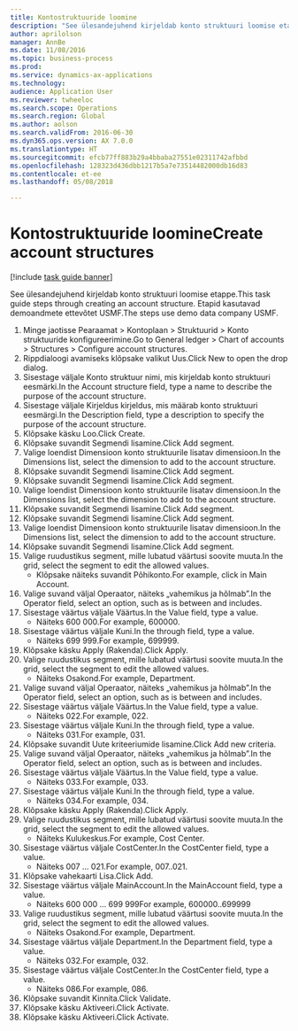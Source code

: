 ```yaml
--- 
title: Kontostruktuuride loomine
description: "See ülesandejuhend kirjeldab konto struktuuri loomise etappe."
author: aprilolson
manager: AnnBe
ms.date: 11/08/2016
ms.topic: business-process
ms.prod: 
ms.service: dynamics-ax-applications
ms.technology: 
audience: Application User
ms.reviewer: twheeloc
ms.search.scope: Operations
ms.search.region: Global
ms.author: aolson
ms.search.validFrom: 2016-06-30
ms.dyn365.ops.version: AX 7.0.0
ms.translationtype: HT
ms.sourcegitcommit: efcb77ff883b29a4bbaba27551e02311742afbbd
ms.openlocfilehash: 128323d436dbb1217b5a7e73514482000db16d83
ms.contentlocale: et-ee
ms.lasthandoff: 05/08/2018

---
```

# <a name="create-account-structures"></a><span data-ttu-id="f3e2b-103">Kontostruktuuride loomine</span><span class="sxs-lookup"><span data-stu-id="f3e2b-103">Create account structures</span></span>

[!include [task guide banner](../../includes/task-guide-banner.md)]

<span data-ttu-id="f3e2b-104">See ülesandejuhend kirjeldab konto struktuuri loomise etappe.</span><span class="sxs-lookup"><span data-stu-id="f3e2b-104">This task guide steps through creating an account structure.</span></span> <span data-ttu-id="f3e2b-105">Etapid kasutavad demoandmete ettevõtet USMF.</span><span class="sxs-lookup"><span data-stu-id="f3e2b-105">The steps use demo data company USMF.</span></span>

1. <span data-ttu-id="f3e2b-106">Minge jaotisse Pearaamat > Kontoplaan > Struktuurid > Konto struktuuride konfigureerimine.</span><span class="sxs-lookup"><span data-stu-id="f3e2b-106">Go to General ledger > Chart of accounts > Structures > Configure account structures.</span></span>
2. <span data-ttu-id="f3e2b-107">Rippdialoogi avamiseks klõpsake valikut Uus.</span><span class="sxs-lookup"><span data-stu-id="f3e2b-107">Click New to open the drop dialog.</span></span>
3. <span data-ttu-id="f3e2b-108">Sisestage väljale Konto struktuur nimi, mis kirjeldab konto struktuuri eesmärki.</span><span class="sxs-lookup"><span data-stu-id="f3e2b-108">In the Account structure field, type a name to describe the purpose of the account structure.</span></span>
4. <span data-ttu-id="f3e2b-109">Sisestage väljale Kirjeldus kirjeldus, mis määrab konto struktuuri eesmärgi.</span><span class="sxs-lookup"><span data-stu-id="f3e2b-109">In the Description field, type a description to specify the purpose of the account structure.</span></span>
5. <span data-ttu-id="f3e2b-110">Klõpsake käsku Loo.</span><span class="sxs-lookup"><span data-stu-id="f3e2b-110">Click Create.</span></span>
6. <span data-ttu-id="f3e2b-111">Klõpsake suvandit Segmendi lisamine.</span><span class="sxs-lookup"><span data-stu-id="f3e2b-111">Click Add segment.</span></span>
7. <span data-ttu-id="f3e2b-112">Valige loendist Dimensioon konto struktuurile lisatav dimensioon.</span><span class="sxs-lookup"><span data-stu-id="f3e2b-112">In the Dimensions list, select the dimension to add to the account structure.</span></span>
8. <span data-ttu-id="f3e2b-113">Klõpsake suvandit Segmendi lisamine.</span><span class="sxs-lookup"><span data-stu-id="f3e2b-113">Click Add segment.</span></span>
9. <span data-ttu-id="f3e2b-114">Klõpsake suvandit Segmendi lisamine.</span><span class="sxs-lookup"><span data-stu-id="f3e2b-114">Click Add segment.</span></span>
10. <span data-ttu-id="f3e2b-115">Valige loendist Dimensioon konto struktuurile lisatav dimensioon.</span><span class="sxs-lookup"><span data-stu-id="f3e2b-115">In the Dimensions list, select the dimension to add to the account structure.</span></span>
11. <span data-ttu-id="f3e2b-116">Klõpsake suvandit Segmendi lisamine.</span><span class="sxs-lookup"><span data-stu-id="f3e2b-116">Click Add segment.</span></span>
12. <span data-ttu-id="f3e2b-117">Klõpsake suvandit Segmendi lisamine.</span><span class="sxs-lookup"><span data-stu-id="f3e2b-117">Click Add segment.</span></span>
13. <span data-ttu-id="f3e2b-118">Valige loendist Dimensioon konto struktuurile lisatav dimensioon.</span><span class="sxs-lookup"><span data-stu-id="f3e2b-118">In the Dimensions list, select the dimension to add to the account structure.</span></span>
14. <span data-ttu-id="f3e2b-119">Klõpsake suvandit Segmendi lisamine.</span><span class="sxs-lookup"><span data-stu-id="f3e2b-119">Click Add segment.</span></span>
15. <span data-ttu-id="f3e2b-120">Valige ruudustikus segment, mille lubatud väärtusi soovite muuta.</span><span class="sxs-lookup"><span data-stu-id="f3e2b-120">In the grid, select the segment to edit the allowed values.</span></span>
    * <span data-ttu-id="f3e2b-121">Klõpsake näiteks suvandit Põhikonto.</span><span class="sxs-lookup"><span data-stu-id="f3e2b-121">For example, click in Main Account.</span></span>  
16. <span data-ttu-id="f3e2b-122">Valige suvand väljal Operaator, näiteks „vahemikus ja hõlmab”.</span><span class="sxs-lookup"><span data-stu-id="f3e2b-122">In the Operator field, select an option, such as is between and includes.</span></span>
17. <span data-ttu-id="f3e2b-123">Sisestage väärtus väljale Väärtus.</span><span class="sxs-lookup"><span data-stu-id="f3e2b-123">In the Value field, type a value.</span></span>
    * <span data-ttu-id="f3e2b-124">Näiteks 600 000.</span><span class="sxs-lookup"><span data-stu-id="f3e2b-124">For example, 600000.</span></span>  
18. <span data-ttu-id="f3e2b-125">Sisestage väärtus väljale Kuni.</span><span class="sxs-lookup"><span data-stu-id="f3e2b-125">In the through field, type a value.</span></span>
    * <span data-ttu-id="f3e2b-126">Näiteks 699 999.</span><span class="sxs-lookup"><span data-stu-id="f3e2b-126">For example, 699999.</span></span>  
19. <span data-ttu-id="f3e2b-127">Klõpsake käsku Apply (Rakenda).</span><span class="sxs-lookup"><span data-stu-id="f3e2b-127">Click Apply.</span></span>
20. <span data-ttu-id="f3e2b-128">Valige ruudustikus segment, mille lubatud väärtusi soovite muuta.</span><span class="sxs-lookup"><span data-stu-id="f3e2b-128">In the grid, select the segment to edit the allowed values.</span></span>
    * <span data-ttu-id="f3e2b-129">Näiteks Osakond.</span><span class="sxs-lookup"><span data-stu-id="f3e2b-129">For example, Department.</span></span>  
21. <span data-ttu-id="f3e2b-130">Valige suvand väljal Operaator, näiteks „vahemikus ja hõlmab”.</span><span class="sxs-lookup"><span data-stu-id="f3e2b-130">In the Operator field, select an option, such as is between and includes.</span></span>
22. <span data-ttu-id="f3e2b-131">Sisestage väärtus väljale Väärtus.</span><span class="sxs-lookup"><span data-stu-id="f3e2b-131">In the Value field, type a value.</span></span>
    * <span data-ttu-id="f3e2b-132">Näiteks 022.</span><span class="sxs-lookup"><span data-stu-id="f3e2b-132">For example, 022.</span></span>  
23. <span data-ttu-id="f3e2b-133">Sisestage väärtus väljale Kuni.</span><span class="sxs-lookup"><span data-stu-id="f3e2b-133">In the through field, type a value.</span></span>
    * <span data-ttu-id="f3e2b-134">Näiteks 031.</span><span class="sxs-lookup"><span data-stu-id="f3e2b-134">For example, 031.</span></span>  
24. <span data-ttu-id="f3e2b-135">Klõpsake suvandit Uute kriteeriumide lisamine.</span><span class="sxs-lookup"><span data-stu-id="f3e2b-135">Click Add new criteria.</span></span>
25. <span data-ttu-id="f3e2b-136">Valige suvand väljal Operaator, näiteks „vahemikus ja hõlmab”.</span><span class="sxs-lookup"><span data-stu-id="f3e2b-136">In the Operator field, select an option, such as is between and includes.</span></span>
26. <span data-ttu-id="f3e2b-137">Sisestage väärtus väljale Väärtus.</span><span class="sxs-lookup"><span data-stu-id="f3e2b-137">In the Value field, type a value.</span></span>
    * <span data-ttu-id="f3e2b-138">Näiteks 033.</span><span class="sxs-lookup"><span data-stu-id="f3e2b-138">For example, 033.</span></span>  
27. <span data-ttu-id="f3e2b-139">Sisestage väärtus väljale Kuni.</span><span class="sxs-lookup"><span data-stu-id="f3e2b-139">In the through field, type a value.</span></span>
    * <span data-ttu-id="f3e2b-140">Näiteks 034.</span><span class="sxs-lookup"><span data-stu-id="f3e2b-140">For example, 034.</span></span>  
28. <span data-ttu-id="f3e2b-141">Klõpsake käsku Apply (Rakenda).</span><span class="sxs-lookup"><span data-stu-id="f3e2b-141">Click Apply.</span></span>
29. <span data-ttu-id="f3e2b-142">Valige ruudustikus segment, mille lubatud väärtusi soovite muuta.</span><span class="sxs-lookup"><span data-stu-id="f3e2b-142">In the grid, select the segment to edit the allowed values.</span></span>
    * <span data-ttu-id="f3e2b-143">Näiteks Kulukeskus.</span><span class="sxs-lookup"><span data-stu-id="f3e2b-143">For example, Cost Center.</span></span>  
30. <span data-ttu-id="f3e2b-144">Sisestage väärtus väljale CostCenter.</span><span class="sxs-lookup"><span data-stu-id="f3e2b-144">In the CostCenter field, type a value.</span></span>
    * <span data-ttu-id="f3e2b-145">Näiteks 007 … 021.</span><span class="sxs-lookup"><span data-stu-id="f3e2b-145">For example, 007..021.</span></span>  
31. <span data-ttu-id="f3e2b-146">Klõpsake vahekaarti Lisa.</span><span class="sxs-lookup"><span data-stu-id="f3e2b-146">Click Add.</span></span>
32. <span data-ttu-id="f3e2b-147">Sisestage väärtus väljale MainAccount.</span><span class="sxs-lookup"><span data-stu-id="f3e2b-147">In the MainAccount field, type a value.</span></span>
    * <span data-ttu-id="f3e2b-148">Näiteks 600 000 … 699 999</span><span class="sxs-lookup"><span data-stu-id="f3e2b-148">For example, 600000..699999</span></span>  
33. <span data-ttu-id="f3e2b-149">Valige ruudustikus segment, mille lubatud väärtusi soovite muuta.</span><span class="sxs-lookup"><span data-stu-id="f3e2b-149">In the grid, select the segment to edit the allowed values.</span></span>
    * <span data-ttu-id="f3e2b-150">Näiteks Osakond.</span><span class="sxs-lookup"><span data-stu-id="f3e2b-150">For example, Department.</span></span>  
34. <span data-ttu-id="f3e2b-151">Sisestage väärtus väljale Department.</span><span class="sxs-lookup"><span data-stu-id="f3e2b-151">In the Department field, type a value.</span></span>
    * <span data-ttu-id="f3e2b-152">Näiteks 032.</span><span class="sxs-lookup"><span data-stu-id="f3e2b-152">For example, 032.</span></span>  
35. <span data-ttu-id="f3e2b-153">Sisestage väärtus väljale CostCenter.</span><span class="sxs-lookup"><span data-stu-id="f3e2b-153">In the CostCenter field, type a value.</span></span>
    * <span data-ttu-id="f3e2b-154">Näiteks 086.</span><span class="sxs-lookup"><span data-stu-id="f3e2b-154">For example, 086.</span></span>  
36. <span data-ttu-id="f3e2b-155">Klõpsake suvandit Kinnita.</span><span class="sxs-lookup"><span data-stu-id="f3e2b-155">Click Validate.</span></span>
37. <span data-ttu-id="f3e2b-156">Klõpsake käsku Aktiveeri.</span><span class="sxs-lookup"><span data-stu-id="f3e2b-156">Click Activate.</span></span>
38. <span data-ttu-id="f3e2b-157">Klõpsake käsku Aktiveeri.</span><span class="sxs-lookup"><span data-stu-id="f3e2b-157">Click Activate.</span></span>


